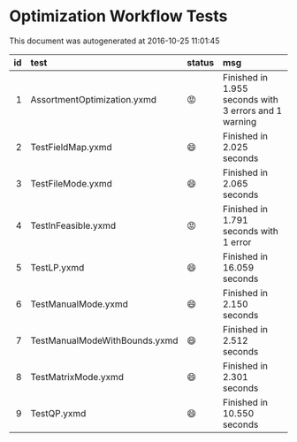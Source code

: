 # Optimization Workflow Tests

This document was autogenerated at 2016-10-25 11:01:45




| id|test                          |status  |msg                                                   |
|--:|:-----------------------------|:-------|:-----------------------------------------------------|
|  1|AssortmentOptimization.yxmd   |:rage:  |Finished in 1.955 seconds with 3 errors and 1 warning |
|  2|TestFieldMap.yxmd             |:smile: |Finished in 2.025 seconds                             |
|  3|TestFileMode.yxmd             |:smile: |Finished in 2.065 seconds                             |
|  4|TestInFeasible.yxmd           |:rage:  |Finished in 1.791 seconds with 1 error                |
|  5|TestLP.yxmd                   |:smile: |Finished in 16.059 seconds                            |
|  6|TestManualMode.yxmd           |:smile: |Finished in 2.150 seconds                             |
|  7|TestManualModeWithBounds.yxmd |:smile: |Finished in 2.512 seconds                             |
|  8|TestMatrixMode.yxmd           |:smile: |Finished in 2.301 seconds                             |
|  9|TestQP.yxmd                   |:smile: |Finished in 10.550 seconds                            |
